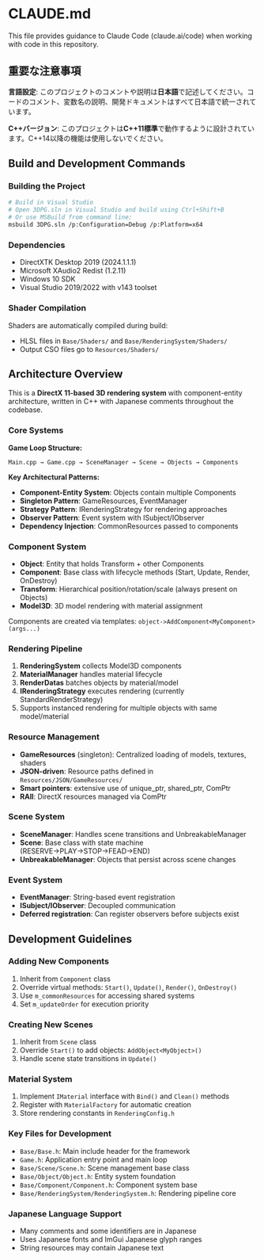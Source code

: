 # CLAUDE.md

This file provides guidance to Claude Code (claude.ai/code) when working with code in this repository.

## 重要な注意事項

**言語設定**: このプロジェクトのコメントや説明は**日本語**で記述してください。コードのコメント、変数名の説明、開発ドキュメントはすべて日本語で統一されています。

**C++バージョン**: このプロジェクトは**C++11標準**で動作するように設計されています。C++14以降の機能は使用しないでください。

## Build and Development Commands

### Building the Project
```bash
# Build in Visual Studio
# Open 3DPG.sln in Visual Studio and build using Ctrl+Shift+B
# Or use MSBuild from command line:
msbuild 3DPG.sln /p:Configuration=Debug /p:Platform=x64
```

### Dependencies
- DirectXTK Desktop 2019 (2024.1.1.1)
- Microsoft XAudio2 Redist (1.2.11)
- Windows 10 SDK
- Visual Studio 2019/2022 with v143 toolset

### Shader Compilation
Shaders are automatically compiled during build:
- HLSL files in `Base/Shaders/` and `Base/RenderingSystem/Shaders/`
- Output CSO files go to `Resources/Shaders/`

## Architecture Overview

This is a **DirectX 11-based 3D rendering system** with component-entity architecture, written in C++ with Japanese comments throughout the codebase.

### Core Systems

**Game Loop Structure:**
```
Main.cpp → Game.cpp → SceneManager → Scene → Objects → Components
```

**Key Architectural Patterns:**
- **Component-Entity System**: Objects contain multiple Components
- **Singleton Pattern**: GameResources, EventManager
- **Strategy Pattern**: IRenderingStrategy for rendering approaches
- **Observer Pattern**: Event system with ISubject/IObserver
- **Dependency Injection**: CommonResources passed to components

### Component System
- **Object**: Entity that holds Transform + other Components
- **Component**: Base class with lifecycle methods (Start, Update, Render, OnDestroy)
- **Transform**: Hierarchical position/rotation/scale (always present on Objects)
- **Model3D**: 3D model rendering with material assignment

Components are created via templates: `object->AddComponent<MyComponent>(args...)`

### Rendering Pipeline
1. **RenderingSystem** collects Model3D components
2. **MaterialManager** handles material lifecycle
3. **RenderDatas** batches objects by material/model
4. **IRenderingStrategy** executes rendering (currently StandardRenderStrategy)
5. Supports instanced rendering for multiple objects with same model/material

### Resource Management
- **GameResources** (singleton): Centralized loading of models, textures, shaders
- **JSON-driven**: Resource paths defined in `Resources/JSON/GameResources/`
- **Smart pointers**: extensive use of unique_ptr, shared_ptr, ComPtr
- **RAII**: DirectX resources managed via ComPtr

### Scene System
- **SceneManager**: Handles scene transitions and UnbreakableManager
- **Scene**: Base class with state machine (RESERVE→PLAY→STOP→FEAD→END)
- **UnbreakableManager**: Objects that persist across scene changes

### Event System
- **EventManager**: String-based event registration
- **ISubject/IObserver**: Decoupled communication
- **Deferred registration**: Can register observers before subjects exist

## Development Guidelines

### Adding New Components
1. Inherit from `Component` class
2. Override virtual methods: `Start()`, `Update()`, `Render()`, `OnDestroy()`
3. Use `m_commonResources` for accessing shared systems
4. Set `m_updateOrder` for execution priority

### Creating New Scenes
1. Inherit from `Scene` class  
2. Override `Start()` to add objects: `AddObject<MyObject>()`
3. Handle scene state transitions in `Update()`

### Material System
1. Implement `IMaterial` interface with `Bind()` and `Clean()` methods
2. Register with `MaterialFactory` for automatic creation
3. Store rendering constants in `RenderingConfig.h`

### Key Files for Development
- `Base/Base.h`: Main include header for the framework
- `Game.h`: Application entry point and main loop
- `Base/Scene/Scene.h`: Scene management base class
- `Base/Object/Object.h`: Entity system foundation
- `Base/Component/Component.h`: Component system base
- `Base/RenderingSystem/RenderingSystem.h`: Rendering pipeline core

### Japanese Language Support
- Many comments and some identifiers are in Japanese
- Uses Japanese fonts and ImGui Japanese glyph ranges
- String resources may contain Japanese text